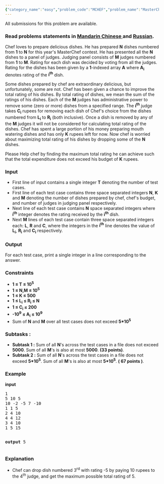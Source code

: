 ```yaml
---
{"category_name":"easy","problem_code":"MCHEF","problem_name":"MasterChef","languages_supported":{"0":"ADA","1":"ASM","2":"BASH","3":"BF","4":"C","5":"C99 strict","6":"CAML","7":"CLOJ","8":"CLPS","9":"CPP 4.3.2","10":"CPP 4.9.2","11":"CPP14","12":"CS2","13":"D","14":"ERL","15":"FORT","16":"FS","17":"GO","18":"HASK","19":"ICK","20":"ICON","21":"JAVA","22":"JS","23":"LISP clisp","24":"LISP sbcl","25":"LUA","26":"NEM","27":"NICE","28":"NODEJS","29":"PAS fpc","30":"PAS gpc","31":"PERL","32":"PERL6","33":"PHP","34":"PIKE","35":"PRLG","36":"PYPY","37":"PYTH","38":"PYTH 3.4","39":"RUBY","40":"SCALA","41":"SCM chicken","42":"SCM guile","43":"SCM qobi","44":"ST","45":"TCL","46":"TEXT","47":"WSPC"},"max_timelimit":1.5,"source_sizelimit":50000,"problem_author":"ma5termind","problem_tester":"mugurelionut","date_added":"2-04-2015","tags":{"0":"data","1":"dynamic","2":"easy","3":"july15","4":"ma5termind"},"editorial_url":"http://discuss.codechef.com/problems/MCHEF","time":{"view_start_date":1436779800,"submit_start_date":1436779800,"visible_start_date":1436779800,"end_date":1735669800},"layout":"problem"}
---
```

<span class="solution-visible-txt">All submissions for this problem are available.</span><h3> Read problems statements in <a target="_blank" href="http://www.codechef.com/download/translated/JULY15/mandarin/MCHEF.pdf">Mandarin Chinese </a> and <a target="_blank" href="http://www.codechef.com/download/translated/JULY15/russian/MCHEF.pdf">Russian</a>.</h3>
<p>Chef loves to prepare delicious dishes. He has prepared <b>N</b> dishes numbered from <b>1</b> to <b>N</b> for this year's MasterChef contest. He has presented all the <b>N</b> dishes to a panel of judges. Judging panel consists of <b>M</b> judges numbered from <b>1</b> to <b>M</b>. Rating for each dish was decided by voting from all the judges. Rating for the dishes has been given by a <b>1</b>-indexed array <b>A</b> where <b>A<sub>i</sub></b> denotes rating of the <b>i<sup>th</sup></b> dish.</p>
<p>Some dishes prepared by chef are extraordinary delicious, but unfortunately, some are not. Chef has been given a chance to improve the total rating of his dishes. By total rating of dishes, we mean the sum of the ratings of his dishes. Each of the <b>M</b> judges has administrative power to remove some (zero or more) dishes from a specified range. The <b>i<sup>th</sup></b> judge takes <b>C<sub>i</sub></b> rupees for removing each dish of Chef's choice from the dishes numbered from <b>L<sub>i</sub></b> to <b>R<sub>i</sub></b> (both inclusive). Once a dish is removed by any of the <b>M</b> judges it will not be considered for calculating total rating of the dishes. Chef has spent a large portion of his money preparing mouth watering dishes and has only <b>K</b> rupees left for now. Now chef is worried about maximizing total rating of his dishes by dropping some of the <b>N</b> dishes.</p>
<p>Please Help chef by finding the maximum total rating he can achieve such that the total expenditure does not exceed his budget of <b>K</b> rupees.</p>
<h3> Input </h3>
<ul>
<li>First line of input contains a single integer <b>T</b> denoting the number of test cases.</li>
<li>First line of each test case contains three space separated integers <b>N</b>, <b>K</b> and <b>M</b> denoting the number of dishes prepared by chef, chef's budget, and number of judges in judging panel respectively.</li>
<li>Next line of each test case contains <b>N</b> space separated integers where <b>i<sup>th</sup></b> integer denotes the rating received by the <b>i<sup>th</sup></b> dish.</li>
<li>Next <b>M</b> lines of each test case contain three space separated integers each: <b>L</b>, <b>R</b> and <b>C</b>, where the integers in the <b>i<sup>th</sup></b> line denotes the value of <b>L<sub>i</sub></b>, <b>R<sub>i</sub></b> and <b>C<sub>i</sub></b> respectively.</li>
</ul>
<h3>Output </h3>
<p>For each test case, print a single integer in a line corresponding to the answer.</p>
<h3> Constraints </h3>
<ul>
<li> <b>1 ≤ T ≤ 10<sup>5</sup></b></li>
<li> <b>1 ≤ N,M ≤ 10<sup>5</sup></b> </li>
<li> <b>1 ≤ K ≤ 500 </b></li>
<li> <b>1 ≤ L<sub>i</sub> ≤ R<sub>i</sub> ≤ N</b></li>
<li> <b>1 ≤ C<sub>i</sub> ≤ 200</b></li>
<li> <b>-10<sup>9</sup> ≤ A<sub>i</sub> ≤ 10<sup>9</sup></b></li>
<li> Sum of <b>N</b> and <b>M</b> over all test cases does not exceed <b>5*10<sup>5</sup></b></li>
</ul>
<h3> Subtasks : </h3>
<ul>
<li><b>Subtask 1 :</b> Sum of all <b>N</b>'s across the test cases in a file does not exceed <b>5000</b>. Sum of all <b>M</b>'s is also at most <b>5000</b>. <b>(33 points)</b>.</li>
<li><b>Subtask 2 :</b> Sum of all <b>N</b>'s across the test cases in a file does not exceed <b>5*10<sup>5</sup></b>. Sum of all <b>M</b>'s is also at most <b>5*10<sup>5</sup></b>. <b>( 67 points )</b>.</li>
</ul>
<h3> Example </h3>
<p><b>input</b></p>
<pre>
1
5 10 5
10 -2 -5 7 -10
1 1 5
2 4 10
4 4 12
3 4 10
1 5 15

<b>output</b>
5
</pre><h3>Explanation </h3>
<ul>
<li>Chef can drop dish numbered 3<sup>rd</sup> with rating -5 by paying 10 rupees to the 4<sup>th</sup> judge, and get the maximum possible total rating of 5.</li>
</ul>
